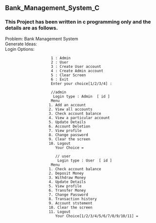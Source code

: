 ## Bank_Management_System_C<br>
### This Project has been written in c programming only and the details are as follows.
Problem:   Bank Management System<br>
Generate Ideas:<br>
Login Options:<br>
                      
                         1 : Admin
                         2 : User
                         3 : Create User account
                         4 : Create Admin account
                         5 : Clear Screen
                         6 : Exit
                         Enter your choice[1/2/3/4] :
                         
                         //admin
                          Login type : Admin  [ id ]
                         Menu
                        1. Add an account
                        2. View all accounts
                        3. Check account balance
                        4. View a particular account
                        5. Update Details
                        6. Account Deletion
                        7. View profile
                        8. Change password
                        9. Clear the screen
                        10. Logout
                           Your Choice =
                           
                           // user
                            Login type : User  [ id ]
                         Menu
                        1. Check account balance
                        2. Deposit Money
                        3. Withdraw Money
                        4. Update Details
                        5. View profile
                        6. Transfer Money
                        7. Change Password
                        8. Transaction history
                        9. Account ststement
                        10. Clear the screen
                        11. Logout
                           Your Choice[1/2/3/4/5/6/7/8/9/10/11] =
